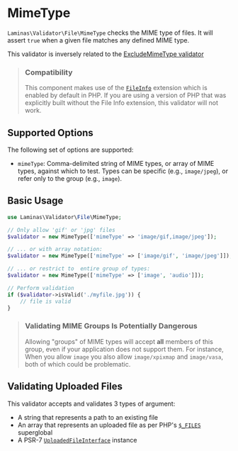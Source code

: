 # MimeType

`Laminas\Validator\File\MimeType` checks the MIME type of files. It will assert
`true` when a given file matches any defined MIME type.

This validator is inversely related to the
[ExcludeMimeType validator](exclude-mime-type.md)

> ### Compatibility
>
> This component makes use of the [`FileInfo`](https://www.php.net/manual/book.fileinfo.php) extension which is enabled by default in PHP.
> If you are using a version of PHP that was explicitly built without the File Info extension, this validator will not work. 

## Supported Options

The following set of options are supported:

- `mimeType`: Comma-delimited string of MIME types, or array of MIME types,
  against which to test. Types can be specific (e.g., `image/jpeg`), or refer
  only to the group (e.g., `image`).

## Basic Usage

```php
use Laminas\Validator\File\MimeType;

// Only allow 'gif' or 'jpg' files
$validator = new MimeType(['mimeType' => 'image/gif,image/jpeg']);

// ... or with array notation:
$validator = new MimeType(['mimeType' => ['image/gif', 'image/jpeg']]);

// ... or restrict to  entire group of types:
$validator = new MimeType(['mimeType' => ['image', 'audio']]);

// Perform validation
if ($validator->isValid('./myfile.jpg')) {
    // file is valid
}
```

> ### Validating MIME Groups Is Potentially Dangerous
>
> Allowing "groups" of MIME types will accept **all** members of this group, even
> if your application does not support them. For instance, When you allow
> `image` you also allow `image/xpixmap` and `image/vasa`, both of which could
> be problematic.

## Validating Uploaded Files

This validator accepts and validates 3 types of argument:

- A string that represents a path to an existing file
- An array that represents an uploaded file as per PHP's [`$_FILES`](https://www.php.net/manual/reserved.variables.files.php) superglobal
- A PSR-7 [`UploadedFileInterface`](https://www.php-fig.org/psr/psr-7/#36-psrhttpmessageuploadedfileinterface) instance
